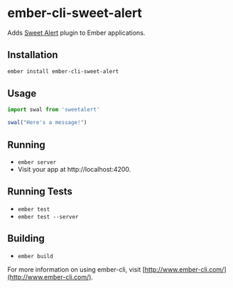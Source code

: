 # ember-cli-sweet-alert

Adds [Sweet Alert](http://t4t5.github.io/sweetalert) plugin to Ember applications.

## Installation

```bash
ember install ember-cli-sweet-alert
```

## Usage

```javascript
import swal from 'sweetalert'

swal("Here's a message!")

```

## Running

* `ember server`
* Visit your app at http://localhost:4200.

## Running Tests

* `ember test`
* `ember test --server`

## Building

* `ember build`

For more information on using ember-cli, visit [http://www.ember-cli.com/](http://www.ember-cli.com/).
